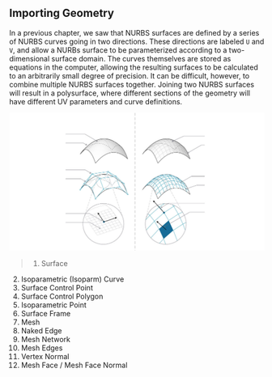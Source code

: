 ## Importing Geometry

In a previous chapter, we saw that NURBS surfaces are defined by a series of NURBS curves going in two directions. These directions are labeled ``U`` and ``V``, and allow a NURBs surface to be parameterized according to a two-dimensional surface domain. The curves themselves are stored as equations in the computer, allowing the resulting surfaces to be calculated to an arbitrarily small degree of precision. It can be difficult, however, to combine multiple NURBS surfaces together. Joining two NURBS surfaces will result in a polysurface, where different sections of the geometry will have different UV parameters and curve definitions.

![Control Points](images/5-7/NURBSvsMESH-01.jpg)
> 1. Surface
2. Isoparametric (Isoparm) Curve
3. Surface Control Point
4. Surface Control Polygon
5. Isoparametric Point
6. Surface Frame
7. Mesh
8. Naked Edge
9. Mesh Network
10. Mesh Edges
11. Vertex Normal
12. Mesh Face / Mesh Face Normal
